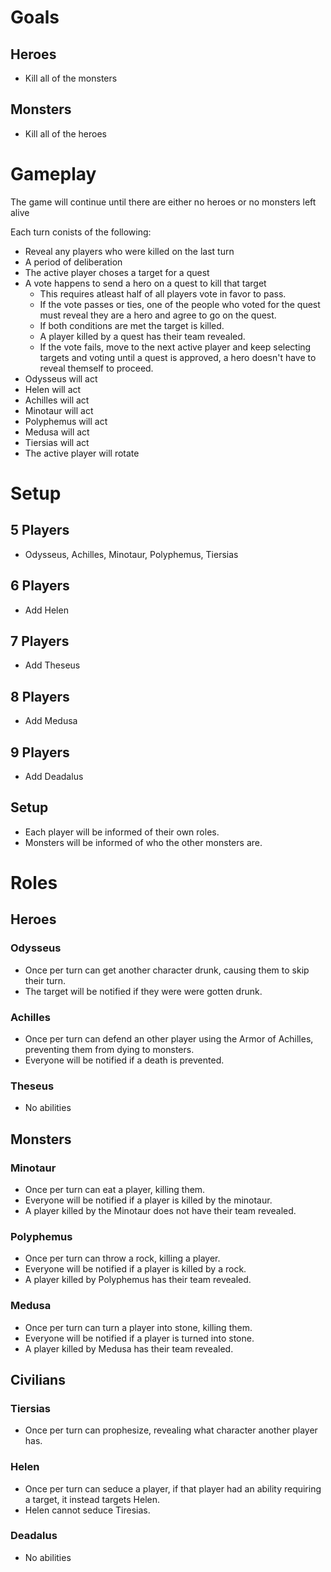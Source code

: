 # Goals

## Heroes

- Kill all of the monsters

## Monsters

- Kill all of the heroes

# Gameplay

The game will continue until there are either no heroes or no monsters left alive

Each turn conists of the following:
- Reveal any players who were killed on the last turn
- A period of deliberation
- The active player choses a target for a quest
- A vote happens to send a hero on a quest to kill that target
    - This requires atleast half of all players vote in favor to pass. 
    - If the vote passes or ties, one of the people who voted for the quest must reveal they are a hero and agree to go on the quest.
    - If both conditions are met the target is killed.
    - A player killed by a quest has their team revealed.
    - If the vote fails, move to the next active player and keep selecting targets and voting until a quest is approved, a hero doesn't have to reveal themself to proceed.
- Odysseus will act
- Helen will act
- Achilles will act
- Minotaur will act
- Polyphemus will act
- Medusa will act
- Tiersias will act
- The active player will rotate

# Setup

## 5 Players

- Odysseus, Achilles, Minotaur, Polyphemus, Tiersias

## 6 Players

- Add Helen

## 7 Players

- Add Theseus

## 8 Players

- Add Medusa

## 9 Players

- Add Deadalus

## Setup

- Each player will be informed of their own roles.
- Monsters will be informed of who the other monsters are.

# Roles

## Heroes

### Odysseus

- Once per turn can get another character drunk, causing them to skip their turn.
- The target will be notified if they were were gotten drunk.

### Achilles

- Once per turn can defend an other player using the Armor of Achilles, preventing them from dying to monsters.
- Everyone will be notified if a death is prevented.

### Theseus

- No abilities

## Monsters

### Minotaur

- Once per turn can eat a player, killing them.
- Everyone will be notified if a player is killed by the minotaur.
- A player killed by the Minotaur does not have their team revealed.

### Polyphemus

- Once per turn can throw a rock, killing a player.
- Everyone will be notified if a player is killed by a rock.
- A player killed by Polyphemus has their team revealed.

### Medusa

- Once per turn can turn a player into stone, killing them.
- Everyone will be notified if a player is turned into stone.
- A player killed by Medusa has their team revealed.

## Civilians

### Tiersias

- Once per turn can prophesize, revealing what character another player has.

### Helen

- Once per turn can seduce a player, if that player had an ability requiring a target, it instead targets Helen.
- Helen cannot seduce Tiresias.

### Deadalus

- No abilities

